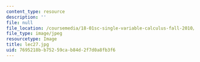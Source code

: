 ```yaml
---
content_type: resource
description: ''
file: null
file_location: /coursemedia/18-01sc-single-variable-calculus-fall-2010/7695218bb75259cab84d2f7d0a8fb3f6_lec27.jpg
file_type: image/jpeg
resourcetype: Image
title: lec27.jpg
uid: 7695218b-b752-59ca-b84d-2f7d0a8fb3f6
---
```

